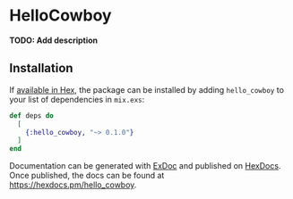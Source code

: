 # HelloCowboy

**TODO: Add description**

## Installation

If [available in Hex](https://hex.pm/docs/publish), the package can be installed
by adding `hello_cowboy` to your list of dependencies in `mix.exs`:

```elixir
def deps do
  [
    {:hello_cowboy, "~> 0.1.0"}
  ]
end
```

Documentation can be generated with [ExDoc](https://github.com/elixir-lang/ex_doc)
and published on [HexDocs](https://hexdocs.pm). Once published, the docs can
be found at <https://hexdocs.pm/hello_cowboy>.

